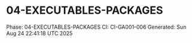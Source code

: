 # 04-EXECUTABLES-PACKAGES
Phase: 04-EXECUTABLES-PACKAGES
CI: CI-GA001-006
Generated: Sun Aug 24 22:41:18 UTC 2025
